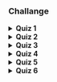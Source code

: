 ### Challange

<details>
    <summary><strong>Quiz 1</strong></summary>
    <strong>How do referenced types differ from primitive types?</strong>
    <br>
    Referenced types use pointers to addresses.
    <br>
    <br>
    <strong>Why do programmers use data structures rather than individual values?</strong>
    <br>
    for ease of access
    <br>
    <br>
    <strong>Which data type only uses one bit per instance?</strong>
    <br>
    Boolean
    <br>
    <br>
    <strong>Which data type uses the most storage per value?</strong>
    <br>
    long
</details>
<details>
    <summary><strong>Quiz 2</strong></summary>
    <strong>What is the output of the following JavaScript code?</strong>
    <br>

```
var Salutations = [["Dear", "Hello", "Howdy"], ["Friend", "Judy", "Concerned", "Good Old Pal"]]
console.log(Salutations[1][1])
```
Judy
    <br>
    <br>
    <strong>How many elements are there in a two-dimensional array with length (4,7)?</strong>
    <br>
    28
    <br>
    <br>
    <strong>What is the output of the following Swift code?</strong>
    <br>

```
var noKeys = [5,4,7,8,10,22]
var noChains=noKeys.count
print(noChains)
```
6
    <br>
    <br>
    <strong>Why is a linear search slow?</strong>
    <br>
    It tests every element.
    <br>
    <br>
    <strong>Why should you exercise restraint and care in the use of mutable arrays?</strong>
    <br>
    Their use can slow down performance dramatically.
    <br>
    <br>
    <strong>What is the output of the following C# code?</strong>
    <br>

```
using System;
class Program
{
    static void Main() {
       int[][] jagged = new int[3][];
       jagged[0]=new int[4];
       jagged[1] = new int[2];
       jagged[2]=new int[7];
       Console.WriteLine(jagged[1][1]);
}}
```
0
    <br>
    <br>
    <strong>What is the defining characteristic of a jagged, two-dimensional  array?</strong>
    <br>
    The length in the second dimension is variable.
    <br>
    <br>
    <strong>What is the time complexity for a linear search if the value is not present?</strong>
    <br>
    O(n)
    <br>
    <br>
    <strong>How are data elements referenced in an array?</strong>
    <br>
    with an index or key
</details>
<details>
    <summary><strong>Quiz 3</strong></summary>
    <strong>What is returned by MyList.contains("Buy glue") if you are using java.util.LinkedList?</strong>
    <br>
    a Boolean
    <br>
    <br>
    <strong>Where does the following Java code add a new element to a linked list?</strong>
    <br>

```
Node nodeToAdd = new Node(data);
nodeToAdd.next = this.head;
this.head = nodeToAdd;
```
at the head of the list
    <br>
    <br>
    <strong>What is the time complexity for insertion into a linked list?</strong>
    <br>
    O(1)
    <br>
    <br>
    <strong>How does Python implement linked lists?</strong>
    <br>
    as arrays
    <br>
    <br>
    <strong>What is required to change a singly linked list to a doubly linked list?</strong>
    <br>
    a tail node and pointers to previous nodes
    <br>
    <br>
    <strong>You have just added a new element at the end of an existing linked list. What is in the pointer of that new element?</strong>
    <br>
    a null value
    <br>
    <br>
    <strong>What is contained in a node of a linked list?</strong>
    <br>
    data and a pointer
</details>
<details>
    <summary><strong>Quiz 4</strong></summary>
    <strong>How do queues differ from stacks?</strong>
    <br>
    Queues use FIFO and stacks use LIFO.
    <br>
    <br>
    <strong>What is wrong with the following Java code?</strong>

```
import java.util.Stack;
public class MyClass {
      public static void main(String args[]) {
          Stack myStack = new Stack();
          myStack.push("test");
          myStack.pop();
          myStack.pop();
```
It attempts to pop from an empty stack.
    <br>
    <br>
    <strong>The following Swift code uses the push and pop functions as in the example. What is the value of SecondPop?</strong>
    <br>

```
var deck:Stack=Stack()
deck.push(item: "Queen: Spades")
deck.push(item "10: Diamonds")
deck.push(item: "4: Hearts")
deck.push(item: "2: Hearts")
var FirstPop = deck.pop()
var SecondPop= deck.pop()
```
4: Hearts
    <br>
    <br>
    <strong>In the Swift code func pop()-> String?, what does the question mark mean?</strong>
    <br>
    The value returned is either a string or nil.
    <br>
    <br>
    <strong>Which data structure is most useful for reversing an ordered state or list?</strong>
    <br>
    a stack
    <br>
    <br>
    <strong>What does LIFO stand for?</strong>
    <br>
    last in first out
    <br>
    <br>
    <strong>How are items with the same priority dequeued from priority queues?</strong>
    <br>
    by FIFO
    <br>
    <br>
    <strong>The following Swift code uses the Queue class as in the example. What does the print() function output?</strong>
    <br>

```
var yourQueue = Queue()
yourQueue.enqueue(item: "10")
yourQueue.enqueue(item: "5")
yourQueue.enqueue(item: "8")
var OutZero yourQueue.dequeue()
var OutOne = yourQueue.dequeue()
print(yourQueue.peek()!)
```
8
    <br>
    <br>
    <strong>What does a peek() return from a queue?</strong>
    <br>
    the first item
</details>
<details>
    <summary><strong>Quiz 5</strong></summary>
    <strong>Which language has the least support for hash functions and tables?</strong>
    <br>
    JavaScript
    <br>
    <br>
    <strong>Which line in the following Python 3 code produces a Key Error?</strong>
    <br>

```
# Key: Capital
# Value: State
CapitalsToStates = {}
CapitalsToStates["Austin"] = "Texas"
CapitalsToStates["Albany"] = "New York"
print(CapitalsToStates["New York"])
print(CapitalsToStates["Austin"])
```
print(CapitalsToStates["New York"])
    <br>
    <br>
    <strong>Why would you use separate chaining?</strong>
    <br>
    to resolve a collision
    <br>
    <br>
    <strong>When do hash tables suffer in performance?</strong>
    <br>
    when there are collisions
    <br>
    <br>
    <strong>How does hashing differ from encrypting?</strong>
    <br>
    Encrypting is reversible, but hashing is not.
    <br>
    <br>
    <strong>Which statement is true for associative arrays?</strong>
    <br>
    Keys must be unique.
</details>
<details>
    <summary><strong>Quiz 6</strong></summary>
    <strong>Which statement is true for a tree data structure?</strong>
    <br>
    The root does not have a parent.
    <br>
    <br>
    <strong>What does the following Python 3 code output?</strong>
    <br>

```
pocketContents=set(["keys","coins","knife"])
pocketContents.add("receipt")
pocketContents.add("string")
print(pocketContents)
```
{'receipt', 'coins', 'keys', 'string', 'knife'}
    <br>
    <br>
    <strong>Which list constitutes a valid set containing four elements?</strong>
    <br>
    {0, "dog", "car", 7}
    <br>
    <br>
    <strong>What characterizes a min heap?</strong>
    <br>
    The root contains the lowest value.
    <br>
    <br>
    <strong>Why are binary search trees organized with the left child less than the parent and the right child greater than the parent?</strong>
    <br>
    to make them easy to search
</details>
